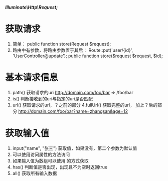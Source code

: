 ***Illuminate\Http\Request;***

# 获取请求
 
 1. 简单：
            public function store(Request $request);
 2. 路由中有参数，将路由参数置于其后：
            Route::put('user/{id}', 'UserController@update');
            public function store($request $request, $id);

# 基本请求信息
1. path()     获取请求的uri
    http://domain.com/foo/bar   => /foo/bar
2. is()         判断接收到的uri与指定的uri是否匹配
3. url()         获取请求的url，？之前的部分
4.fullUrl()    获取完整的url， 加上？后的部分
    http://domain.com/foo/bar?name=zhangsan&age=12

# 获取输入值

1. input("name", "张三") 获取值，如果没有，第二个参数为默认值
2. 可以使用访问属性的方法访问
3. 如果输入值为数组可以使用.的方式获取
4. has()  判断值是否出现，出现且不为空时返回true
5. all()  获取所有输入数据
